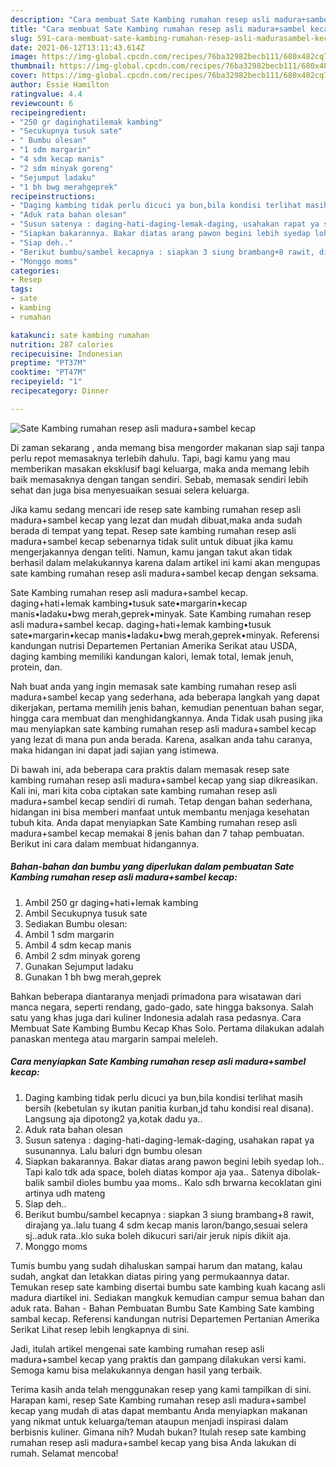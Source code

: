 ```yaml
---
description: "Cara membuat Sate Kambing rumahan resep asli madura+sambel kecap Sederhana dan Mudah Dibuat"
title: "Cara membuat Sate Kambing rumahan resep asli madura+sambel kecap Sederhana dan Mudah Dibuat"
slug: 591-cara-membuat-sate-kambing-rumahan-resep-asli-madurasambel-kecap-sederhana-dan-mudah-dibuat
date: 2021-06-12T13:11:43.614Z
image: https://img-global.cpcdn.com/recipes/76ba32982becb111/680x482cq70/sate-kambing-rumahan-resep-asli-madurasambel-kecap-foto-resep-utama.jpg
thumbnail: https://img-global.cpcdn.com/recipes/76ba32982becb111/680x482cq70/sate-kambing-rumahan-resep-asli-madurasambel-kecap-foto-resep-utama.jpg
cover: https://img-global.cpcdn.com/recipes/76ba32982becb111/680x482cq70/sate-kambing-rumahan-resep-asli-madurasambel-kecap-foto-resep-utama.jpg
author: Essie Hamilton
ratingvalue: 4.4
reviewcount: 6
recipeingredient:
- "250 gr daginghatilemak kambing"
- "Secukupnya tusuk sate"
- " Bumbu olesan"
- "1 sdm margarin"
- "4 sdm kecap manis"
- "2 sdm minyak goreng"
- "Sejumput ladaku"
- "1 bh bwg merahgeprek"
recipeinstructions:
- "Daging kambing tidak perlu dicuci ya bun,bila kondisi terlihat masih bersih (kebetulan sy ikutan panitia kurban,jd tahu kondisi real disana). Langsung aja dipotong2 ya,kotak dadu ya.."
- "Aduk rata bahan olesan"
- "Susun satenya : daging-hati-daging-lemak-daging, usahakan rapat ya susunannya. Lalu baluri dgn bumbu olesan"
- "Siapkan bakarannya. Bakar diatas arang pawon begini lebih syedap loh.. Tapi kalo tdk ada space, boleh diatas kompor aja yaa.. Satenya dibolak-balik sambil dioles bumbu yaa moms.. Kalo sdh brwarna kecoklatan gini artinya udh mateng"
- "Siap deh.."
- "Berikut bumbu/sambel kecapnya : siapkan 3 siung brambang+8 rawit, dirajang ya..lalu tuang 4 sdm kecap manis laron/bango,sesuai selera sj..aduk rata..klo suka boleh dikucuri sari/air jeruk nipis dikiit aja."
- "Monggo moms"
categories:
- Resep
tags:
- sate
- kambing
- rumahan

katakunci: sate kambing rumahan 
nutrition: 287 calories
recipecuisine: Indonesian
preptime: "PT37M"
cooktime: "PT47M"
recipeyield: "1"
recipecategory: Dinner

---
```



![Sate Kambing rumahan resep asli madura+sambel kecap](https://img-global.cpcdn.com/recipes/76ba32982becb111/680x482cq70/sate-kambing-rumahan-resep-asli-madurasambel-kecap-foto-resep-utama.jpg)

Di zaman  sekarang , anda memang bisa mengorder makanan siap saji tanpa perlu repot memasaknya terlebih dahulu. Tapi, bagi kamu yang mau memberikan masakan eksklusif bagi keluarga, maka anda memang lebih baik memasaknya dengan tangan sendiri. Sebab, memasak sendiri lebih sehat dan juga bisa menyesuaikan sesuai selera keluarga.

Jika kamu sedang mencari ide resep sate kambing rumahan resep asli madura+sambel kecap yang lezat dan mudah dibuat,maka anda sudah berada di tempat yang tepat. Resep sate kambing rumahan resep asli madura+sambel kecap  sebenarnya tidak sulit untuk dibuat jika kamu mengerjakannya dengan teliti. Namun, kamu jangan takut akan tidak berhasil dalam melakukannya 
karena dalam artikel ini kami akan mengupas sate kambing rumahan resep asli madura+sambel kecap dengan seksama.  

Sate Kambing rumahan resep asli madura+sambel kecap. daging+hati+lemak kambing•tusuk sate•margarin•kecap manis•ladaku•bwg merah,geprek•minyak. Sate Kambing rumahan resep asli madura+sambel kecap. daging+hati+lemak kambing•tusuk sate•margarin•kecap manis•ladaku•bwg merah,geprek•minyak. Referensi kandungan nutrisi Departemen Pertanian Amerika Serikat atau USDA, daging kambing memiliki kandungan kalori, lemak total, lemak jenuh, protein, dan.

Nah buat anda yang ingin memasak sate kambing rumahan resep asli madura+sambel kecap yang sederhana, ada beberapa langkah yang dapat dikerjakan, pertama memilih jenis bahan, kemudian penentuan bahan segar, hingga cara membuat dan menghidangkannya. Anda Tidak usah pusing jika mau menyiapkan sate kambing rumahan resep asli madura+sambel kecap yang lezat di mana pun anda berada. Karena, asalkan anda  tahu caranya, maka hidangan ini dapat jadi sajian yang istimewa.

Di bawah ini, ada beberapa cara praktis  dalam memasak resep sate kambing rumahan resep asli madura+sambel kecap yang siap dikreasikan. Kali ini, mari kita coba ciptakan sate kambing rumahan resep asli madura+sambel kecap sendiri di rumah. Tetap dengan bahan sederhana, hidangan ini bisa memberi manfaat untuk membantu menjaga kesehatan tubuh kita. Anda dapat menyiapkan Sate Kambing rumahan resep asli madura+sambel kecap memakai 8 jenis bahan dan 7 tahap pembuatan. Berikut ini cara dalam membuat hidangannya.

<!--inarticleads1-->

##### Bahan-bahan dan bumbu yang diperlukan dalam pembuatan Sate Kambing rumahan resep asli madura+sambel kecap:

1. Ambil 250 gr daging+hati+lemak kambing
1. Ambil Secukupnya tusuk sate
1. Sediakan  Bumbu olesan:
1. Ambil 1 sdm margarin
1. Ambil 4 sdm kecap manis
1. Ambil 2 sdm minyak goreng
1. Gunakan Sejumput ladaku
1. Gunakan 1 bh bwg merah,geprek


Bahkan beberapa diantaranya menjadi primadona para wisatawan dari manca negara, seperti rendang, gado-gado, sate hingga baksonya. Salah satu yang khas juga dari kuliner Indonesia adalah rasa pedasnya. Cara Membuat Sate Kambing Bumbu Kecap Khas Solo. Pertama dilakukan adalah panaskan mentega atau margarin sampai meleleh. 

<!--inarticleads2-->

##### Cara menyiapkan Sate Kambing rumahan resep asli madura+sambel kecap:

1. Daging kambing tidak perlu dicuci ya bun,bila kondisi terlihat masih bersih (kebetulan sy ikutan panitia kurban,jd tahu kondisi real disana). Langsung aja dipotong2 ya,kotak dadu ya..
1. Aduk rata bahan olesan
1. Susun satenya : daging-hati-daging-lemak-daging, usahakan rapat ya susunannya. Lalu baluri dgn bumbu olesan
1. Siapkan bakarannya. Bakar diatas arang pawon begini lebih syedap loh.. Tapi kalo tdk ada space, boleh diatas kompor aja yaa.. Satenya dibolak-balik sambil dioles bumbu yaa moms.. Kalo sdh brwarna kecoklatan gini artinya udh mateng
1. Siap deh..
1. Berikut bumbu/sambel kecapnya : siapkan 3 siung brambang+8 rawit, dirajang ya..lalu tuang 4 sdm kecap manis laron/bango,sesuai selera sj..aduk rata..klo suka boleh dikucuri sari/air jeruk nipis dikiit aja.
1. Monggo moms


Tumis bumbu yang sudah dihaluskan sampai harum dan matang, kalau sudah, angkat dan letakkan diatas piring yang permukaannya datar. Temukan resep sate kambing disertai bumbu sate kambing kuah kacang asli madura diartikel ini. Sediakan mangkuk kemudian campur semua bahan dan aduk rata. Bahan - Bahan Pembuatan Bumbu Sate Kambing  Sate kambing sambal kecap. Referensi kandungan nutrisi Departemen Pertanian Amerika Serikat Lihat resep lebih lengkapnya di sini. 

Jadi, itulah artikel mengenai  sate kambing rumahan resep asli madura+sambel kecap  yang praktis dan gampang dilakukan versi kami. Semoga kamu bisa melakukannya dengan hasil yang terbaik. 

Terima kasih anda telah menggunakan resep yang kami tampilkan di sini. Harapan kami, resep  Sate Kambing rumahan resep asli madura+sambel kecap yang mudah di atas dapat membantu Anda menyiapkan makanan yang nikmat untuk keluarga/teman ataupun menjadi inspirasi dalam berbisnis kuliner. Gimana nih? Mudah bukan? Itulah resep sate kambing rumahan resep asli madura+sambel kecap yang bisa Anda lakukan di rumah. Selamat mencoba!

